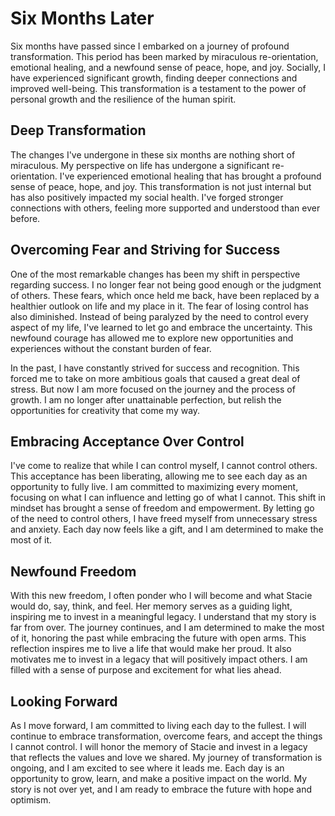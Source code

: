 # Six Months Later

Six months have passed since I embarked on a journey of profound transformation. This period has been marked by
miraculous re-orientation, emotional healing, and a newfound sense of peace, hope, and joy. Socially, I have experienced
significant growth, finding deeper connections and improved well-being. This transformation is a testament to the power
of personal growth and the resilience of the human spirit.

## Deep Transformation

The changes I've undergone in these six months are nothing short of miraculous. My perspective on life has undergone a
significant re-orientation. I've experienced emotional healing that has brought a profound sense of peace, hope, and
joy. This transformation is not just internal but has also positively impacted my social health. I've forged stronger
connections with others, feeling more supported and understood than ever before.

## Overcoming Fear and Striving for Success

One of the most remarkable changes has been my shift in perspective regarding success. I no longer fear not being good
enough or the judgment of others. These fears, which once held me back, have been replaced by a healthier outlook on
life and my place in it. The fear of losing control has also diminished. Instead of being paralyzed by the need to
control every aspect of my life, I've learned to let go and embrace the uncertainty. This newfound courage has allowed
me to explore new opportunities and experiences without the constant burden of fear.  

In the past, I have constantly strived for success and recognition.  This forced me to take on more ambitious goals that
caused a great deal of stress. But now I am more focused on the journey and the process of growth. I am no longer after
unattainable perfection, but relish the opportunities for creativity that come my way.


## Embracing Acceptance Over Control

I've come to realize that while I can control myself, I cannot control others. This acceptance has been liberating,
allowing me to see each day as an opportunity to fully live. I am committed to maximizing every moment, focusing on what
I can influence and letting go of what I cannot. This shift in mindset has brought a sense of freedom and empowerment.
By letting go of the need to control others, I have freed myself from unnecessary stress and anxiety. Each day now feels
like a gift, and I am determined to make the most of it.

## Newfound Freedom

With this new freedom, I often ponder who I will become and what Stacie would do, say, think, and feel. Her memory
serves as a guiding light, inspiring me to invest in a meaningful legacy. I understand that my story is far from over.
The journey continues, and I am determined to make the most of it, honoring the past while embracing the future with
open arms. This reflection inspires me to live a life that would make her proud. It also motivates me to invest in a
legacy that will positively impact others. I am filled with a sense of purpose and excitement for what lies ahead.

## Looking Forward

As I move forward, I am committed to living each day to the fullest. I will continue to embrace transformation, overcome
fears, and accept the things I cannot control. I will honor the memory of Stacie and invest in a legacy that reflects
the values and love we shared. My journey of transformation is ongoing, and I am excited to see where it leads me. Each
day is an opportunity to grow, learn, and make a positive impact on the world. My story is not over yet, and I am ready
to embrace the future with hope and optimism.

